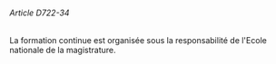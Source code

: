 ###### Article D722-34

La formation continue est organisée sous la responsabilité de l'Ecole nationale de la magistrature.

